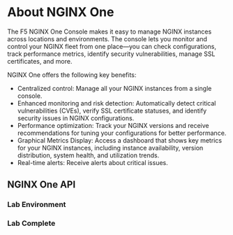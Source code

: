 # About NGINX One

The F5 NGINX One Console makes it easy to manage NGINX instances across locations and environments. The console lets you monitor and control your NGINX fleet from one place—you can check configurations, track performance metrics, identify security vulnerabilities, manage SSL certificates, and more.

NGINX One offers the following key benefits:

- Centralized control: Manage all your NGINX instances from a single console.
- Enhanced monitoring and risk detection: Automatically detect critical vulnerabilities (CVEs), verify SSL certificate statuses, and identify security issues in NGINX configurations.
- Performance optimization: Track your NGINX versions and receive recommendations for tuning your configurations for better performance.
- Graphical Metrics Display: Access a dashboard that shows key metrics for your NGINX instances, including instance availability, version distribution, system health, and utilization trends.
- Real-time alerts: Receive alerts about critical issues.

## NGINX One API


### Lab Environment


### Lab Complete